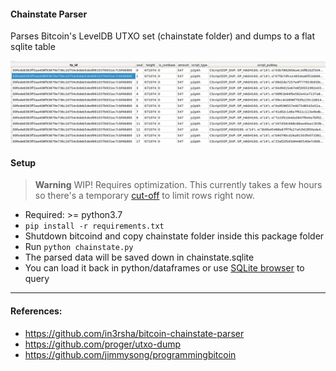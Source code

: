 #### Chainstate Parser
Parses Bitcoin's LevelDB UTXO set (chainstate folder) and dumps to a flat sqlite table



![alt screenshot](chainstate_screenshot.png)


#### Setup

> **Warning**
> WIP! Requires optimization. This currently takes a few hours so there's a temporary [cut-off](https://github.com/ns-xvrn/chainstate_parser/blob/main/chainstate.py#L70) to limit rows right now.

- Required: >= python3.7
- `pip install -r requirements.txt`
- Shutdown bitcoind and copy chainstate folder inside this package folder
- Run `python chainstate.py`
- The parsed data will be saved down in chainstate.sqlite
- You can load it back in python/dataframes or use [SQLite browser](https://sqlitebrowser.org/) to query

---
#### References:
- https://github.com/in3rsha/bitcoin-chainstate-parser
- https://github.com/proger/utxo-dump
- https://github.com/jimmysong/programmingbitcoin